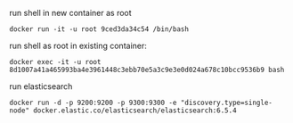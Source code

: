 run shell in new container as root

    docker run -it -u root 9ced3da34c54 /bin/bash


run shell as root in existing container:

    docker exec -it -u root 8d1007a41a465993ba4e3961448c3ebb70e5a3c9e3e0d024a678c10bcc9536b9 bash


run elasticsearch

    docker run -d -p 9200:9200 -p 9300:9300 -e "discovery.type=single-node" docker.elastic.co/elasticsearch/elasticsearch:6.5.4

